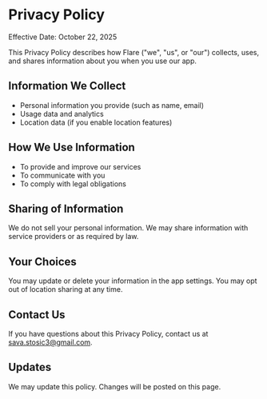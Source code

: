 # Privacy Policy

Effective Date: October 22, 2025

This Privacy Policy describes how Flare ("we", "us", or "our") collects, uses, and shares information about you when you use our app.

## Information We Collect
- Personal information you provide (such as name, email)
- Usage data and analytics
- Location data (if you enable location features)

## How We Use Information
- To provide and improve our services
- To communicate with you
- To comply with legal obligations

## Sharing of Information
We do not sell your personal information. We may share information with service providers or as required by law.

## Your Choices
You may update or delete your information in the app settings. You may opt out of location sharing at any time.

## Contact Us
If you have questions about this Privacy Policy, contact us at sava.stosic3@gmail.com.

## Updates
We may update this policy. Changes will be posted on this page.
